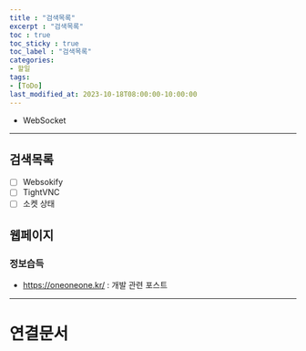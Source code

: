 ```yaml
---
title : "검색목록"
excerpt : "검색목록"
toc : true
toc_sticky : true
toc_label : "검색목록"
categories:
- 할일
tags:
- [ToDo]
last_modified_at: 2023-10-18T08:00:00-10:00:00
---
```

  
- WebSocket  
---
  
## 검색목록
- [ ] Websokify
- [ ] TightVNC
- [ ] 소켓 상태
  
## 웹페이지
  
### 정보습득
- https://oneoneone.kr/ : 개발 관련 포스트

---
  
# 연결문서
